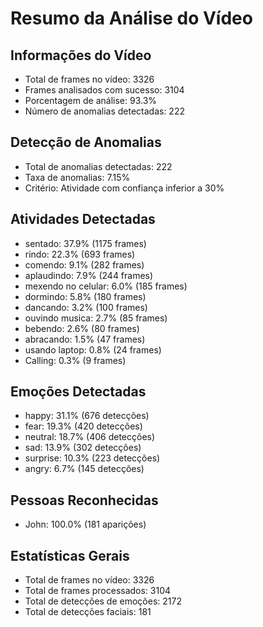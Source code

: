 # Resumo da Análise do Vídeo

## Informações do Vídeo

- Total de frames no vídeo: 3326
- Frames analisados com sucesso: 3104
- Porcentagem de análise: 93.3%
- Número de anomalias detectadas: 222

## Detecção de Anomalias

- Total de anomalias detectadas: 222
- Taxa de anomalias: 7.15%
- Critério: Atividade com confiança inferior a 30%

## Atividades Detectadas

- sentado: 37.9% (1175 frames)
- rindo: 22.3% (693 frames)
- comendo: 9.1% (282 frames)
- aplaudindo: 7.9% (244 frames)
- mexendo no celular: 6.0% (185 frames)
- dormindo: 5.8% (180 frames)
- dancando: 3.2% (100 frames)
- ouvindo musica: 2.7% (85 frames)
- bebendo: 2.6% (80 frames)
- abracando: 1.5% (47 frames)
- usando laptop: 0.8% (24 frames)
- Calling: 0.3% (9 frames)

## Emoções Detectadas

- happy: 31.1% (676 detecções)
- fear: 19.3% (420 detecções)
- neutral: 18.7% (406 detecções)
- sad: 13.9% (302 detecções)
- surprise: 10.3% (223 detecções)
- angry: 6.7% (145 detecções)

## Pessoas Reconhecidas

- John: 100.0% (181 aparições)

## Estatísticas Gerais

- Total de frames no vídeo: 3326
- Total de frames processados: 3104
- Total de detecções de emoções: 2172
- Total de detecções faciais: 181
